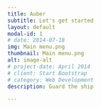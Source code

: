 ```yaml
---
title: Auber
subtitle: Let's get started
layout: default
modal-id: 1
# date: 2014-07-18
img: Main menu.png
thumbnail: Main menu.png
alt: image-alt
# project-date: April 2014
# client: Start Bootstrap
# category: Web Development
description: Guard the ship

---
```

